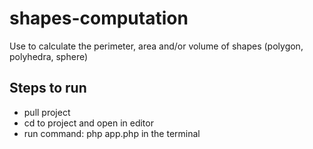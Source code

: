 # shapes-computation
Use to calculate the perimeter, area and/or volume of shapes (polygon, polyhedra, sphere)
## Steps to run
* pull project
* cd to project and open in editor
* run command: php app.php in the terminal
